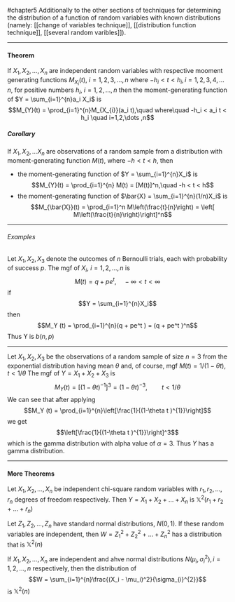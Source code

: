 #chapter5 
Additionally to the other sections of techniques for determining the distribution of a function of random variables with known distributions (namely: [[change of variables technique]], [[distribution function technique]], [[several random varibles]]).

---

#### Theorem 
If $X_1 , X_2 , \dots , X_n$ are independent random variables with respective mooment generating functions $M_{X_i}(t)$, $i = 1,2,3,\dots ,n$ where $-h_i < t < h_i, i = 1,2,3,4,\dots n$, for positive numbers $h_i$, $i = 1,2,\dots , n$ then the moment-generating function of $Y = \sum_{i=1}^{n}a_i X_i$ is $$M_{Y}(t) = \prod_{i=1}^{n}M_{X_{i}}(a_i t),\quad where\quad -h_i < a_i t < h_i \quad i=1,2,\dots ,n$$


##### Corollary

If $X_1 , X_2 , \dots X_n$ are observations of a random sample from a distribution with moment-generating function $M(t)$, where $-h < t < h$, then
* the moment-generating function of $Y = \sum_{i=1}^{n}X_i$ is $$M_{Y}(t) = \prod_{i=1}^{n} M(t) = [M(t)]^n,\quad -h < t < h$$
* the moment-generating function of $\bar{X} = \sum_{i=1}^{n}(1/n)X_i$ is $$M_{\bar{X}}(t) = \prod_{i=1}^n M\left(\frac{t}{n}\right) = \left[ M\left(\frac{t}{n}\right)\right]^n$$
---

###### Examples

Let $X_1, X_2, X_3$ denote the outcomes of $n$ Bernoulli trials, each with probability of success $p$. The mgf of $X_i$, $i=1,2,\dots ,n$ is $$M(t) = q + pe^t,\quad -\infty < t < \infty$$
if $$Y = \sum_{i=1}^{n}X_i$$then$$M_Y (t) = \prod_{i=1}^{n}(q + pe^t ) = (q + pe^t )^n$$ Thus Y is $b(n,p)$

---

Let $X_1 , X_2 , X_3$ be the observations of a random sample of size $n=3$ from the exponential distribution having mean $\theta$ and, of course, mgf $M(t) = 1/(1-\theta t), t<1/\theta$ The mgf of $Y = X_1 + X_2 + X_3$ is $$M_Y (t) = \left[ (1-\theta t)^{-1}\right]^3 = (1 -\theta t)^{-3}, \quad\quad t < 1/\theta$$  We can see that after applying $$M_Y (t) = \prod_{i=1}^{n}\left[\frac{1}{(1-\theta t )^{1}}\right]$$ we get$$\left[\frac{1}{(1-\theta t )^{1}}\right]^3$$ which is the gamma distribution with alpha value of $\alpha = 3$. Thus $Y$ has a gamma distribution.

---

#### More Theorems

Let $X_1, X_2, \dots , X_n$ be independent chi-square random variables with $r_1 , r_2,\dots, r_n$ degrees of freedom respectively. Then $Y = X_1 + X_2 + \dots + X_n$ is $\mathbb{X}^2 (r_1 + r_2 + \dots + r_n)$


Let $Z_1, Z_2, \dots, Z_n$ have standard normal distributions, $N(0,1)$. If these random variables are independent, then $W = Z_{1}^{2}+Z_{2}^{2}+\dots+Z_{n}^{2}$ has a distribution that is $\mathbb{X}^2(n)$

If $X_1, X_2, \dots, X_n$ are independent and ahve normal distributions $N(\mu_i , \sigma_{i}^{2}), i=1,2,\dots,n$ respectively, then the distribution of $$W = \sum_{i=1}^{n}\frac{(X_i - \mu_i)^2}{\sigma_{i}^{2}}$$ is $\mathbb{X}^2(n)$